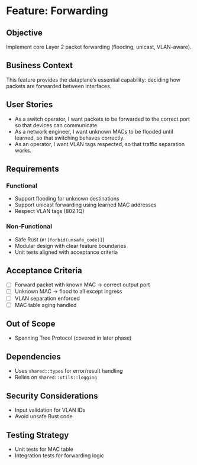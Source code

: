 # Feature: Forwarding

## Objective
Implement core Layer 2 packet forwarding (flooding, unicast, VLAN-aware).

## Business Context
This feature provides the dataplane’s essential capability: deciding how packets are forwarded between interfaces.

## User Stories
- As a switch operator, I want packets to be forwarded to the correct port so that devices can communicate.
- As a network engineer, I want unknown MACs to be flooded until learned, so that switching behaves correctly.
- As an operator, I want VLAN tags respected, so that traffic separation works.

## Requirements
### Functional
- Support flooding for unknown destinations
- Support unicast forwarding using learned MAC addresses
- Respect VLAN tags (802.1Q)

### Non-Functional
- Safe Rust (`#![forbid(unsafe_code)]`)
- Modular design with clear feature boundaries
- Unit tests aligned with acceptance criteria

## Acceptance Criteria
- [ ] Forward packet with known MAC → correct output port
- [ ] Unknown MAC → flood to all except ingress
- [ ] VLAN separation enforced
- [ ] MAC table aging handled

## Out of Scope
- Spanning Tree Protocol (covered in later phase)

## Dependencies
- Uses `shared::types` for error/result handling
- Relies on `shared::utils::logging`

## Security Considerations
- Input validation for VLAN IDs
- Avoid unsafe Rust code

## Testing Strategy
- Unit tests for MAC table
- Integration tests for forwarding logic

